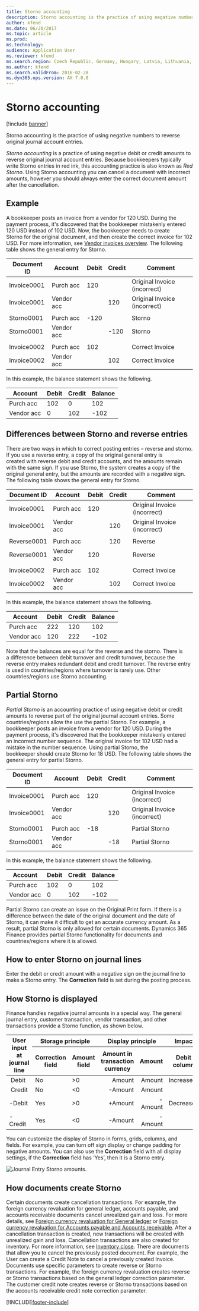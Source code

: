```yaml
---
title: Storno accounting
description: Storno accounting is the practice of using negative numbers to reverse original journal account entries.
author: kfend
ms.date: 06/20/2017
ms.topic: article
ms.prod: 
ms.technology: 
audience: Application User
ms.reviewer: kfend
ms.search.region: Czech Republic, Germany, Hungary, Latvia, Lithuania, Poland, Russia
ms.author: kfend
ms.search.validFrom: 2016-02-28
ms.dyn365.ops.version: AX 7.0.0
---
```


# Storno accounting

[!include [banner](../../includes/banner.md)]

Storno accounting is the practice of using negative numbers to reverse original journal account entries.

*Storno accounting* is a practice of using negative debit or credit amounts to reverse original journal account entries. Because bookkeepers typically write Storno entries in red ink, this accounting practice is also known as *Red Storno*. Using Storno accounting you can cancel a document with incorrect amounts, however you should always enter the correct document amount after the cancellation.

## Example
A bookkeeper posts an invoice from a vendor for 120 USD. During the payment process, it's discovered that the bookkeeper mistakenly entered 120 USD instead of 102 USD. Now, the bookkeeper needs to create Storno for the original document, and then create the correct invoice for 102 USD. For more information, see [Vendor invoices overview](../../accounts-payable/vendor-invoices-overview.md). The following table shows the general entry for Storno.

| **Document ID** | **Account** | **Debit** | **Credit** | **Comment**                  |
|-----------------|-------------|-----------|------------|------------------------------|
| Invoice0001     | Purch acc   | 120       |            | Original Invoice (incorrect) |
| Invoice0001     | Vendor acc  |           | 120        | Original Invoice (incorrect) |
|                 |             |           |            |                              |
| Storno0001      | Purch acc   | -120     |            | Storno                       |
| Storno0001      | Vendor acc  |           | -120      | Storno                       |
|                 |             |           |            |                              |
| Invoice0002     | Purch acc   | 102       |            | Correct Invoice              |
| Invoice0002     | Vendor acc  |           | 102        | Correct Invoice              |

In this example, the balance statement shows the following.

| Account    | Debit | Credit | Balance |
|------------|-------|--------|---------|
| Purch acc  | 102   | 0      | 102     |
| Vendor acc | 0     | 102    | -102    |

## Differences between Storno and reverse entries
There are two ways in which to correct posting entries – reverse and storno. If you use a reverse entry, a copy of the original general entry is created with reverse debit and credit accounts, and the amounts remain with the same sign. If you use Storno, the system creates a copy of the original general entry, but the amounts are recorded with a negative sign. The following table shows the general entry for Storno.

| **Document ID** | **Account** | **Debit** | **Credit** | **Comment**                  |
|-----------------|-------------|-----------|------------|------------------------------|
| Invoice0001     | Purch acc   | 120       |            | Original Invoice (incorrect) |
| Invoice0001     | Vendor acc  |           | 120        | Original Invoice (incorrect) |
|                 |             |           |            |                              |
| Reverse0001     | Purch acc   |           | 120        | Reverse                      |
| Reverse0001     | Vendor acc  | 120       |            | Reverse                      |
|                 |             |           |            |                              |
| Invoice0002     | Purch acc   | 102       |            | Correct Invoice              |
| Invoice0002     | Vendor acc  |           | 102        | Correct Invoice              |

In this example, the balance statement shows the following.

| Account    | Debit | Credit | Balance |
|------------|-------|--------|---------|
| Purch acc  | 222   | 120    | 102     |
| Vendor acc | 120   | 222    | -102    |

Note that the balances are equal for the reverse and the storno. There is a difference between debit turnover and credit turnover, because the reverse entry makes redundant debit and credit turnover. The reverse entry is used in countries/regions where turnover is rarely use. Other countries/regions use Storno accounting.

## Partial Storno
*Partial Storno* is an accounting practice of using negative debit or credit amounts to reverse part of the original journal account entries. Some countries/regions allow the use the partial Storno. For example, a bookkeeper posts an invoice from a vendor for 120 USD. During the payment process, it's discovered that the bookkeeper mistakenly entered an incorrect number sequence. The original invoice for 102 USD had a mistake in the number sequence. Using partial Storno, the bookkeeper should create Storno for 18 USD. The following table shows the general entry for partial Storno.

| **Document ID** | **Account** | **Debit** | **Credit** | **Comment**                  |
|-----------------|-------------|-----------|------------|------------------------------|
| Invoice0001     | Purch acc   | 120       |            | Original Invoice (incorrect) |
| Invoice0001     | Vendor acc  |           | 120        | Original Invoice (incorrect) |
|                 |             |           |            |                              |
| Storno0001      | Purch acc   | \-18      |            | Partial Storno               |
| Storno0001      | Vendor acc  |           | \-18       | Partial Storno               |

In this example, the balance statement shows the following.

| Account    | Debit | Credit | Balance |
|------------|-------|--------|---------|
| Purch acc  | 102   | 0      | 102     |
| Vendor acc | 0     | 102    | -102    |

Partial Storno can create an issue on the Original Print form. If there is a difference between the date of the original document and the date of Storno, it can make it difficult to get an accurate currency amount. As a result, partial Storno is only allowed for certain documents. Dynamics 365 Finance provides partial Storno functionality for documents and countries/regions where it is allowed.

## How to enter Storno on journal lines
Enter the debit or credit amount with a negative sign on the journal line to make a Storno entry. The **Correction** field is set during the posting process. 

## How Storno is displayed
Finance handles negative journal amounts in a special way. The general journal entry, customer transaction, vendor transaction, and other transactions provide a Storno function, as shown below.

<table>
<thead>
<tr class="row-1">
<th class="column-1" rowspan="2">User input at journal line</th>
<th class="column-2" colspan="2">Storage principle</th>
<th class="column-4" colspan="2">Display principle</th>
<th class="column-6" colspan="3">Impact to the Statement report</th>
</tr>
<tr class="row-1">
<th class="column-2">Correction field</th>
<th class="column-3">Amount field</th>
<th class="column-4">Amount in transaction currency</th>
<th class="column-5">Amount</th>
<th class="column-6">Debit column</th>
<th class="column-7">Credit column</th>
<th class="column-8">Balance column</th>
</tr>
</thead>
<tbody>
<tr class="row-2">
<td class="column-1"> Debit</td>
<td class="column-2">No</td>
<td class="column-3">&gt;0</td>
<td class="column-4" align="right">Amount</td>
<td class="column-5" align="right">Amount</td>
<td class="column-6">Increases</td>
<td class="column-7"></td>
<td class="column-8">Increases</td>
</tr>
<tr class="row-3">
<td class="column-1"> Credit</td>
<td class="column-2">No</td>
<td class="column-3">&lt;0</td>
<td class="column-4" align="right">-Amount</td>
<td class="column-5" align="right">Amount</td>
<td class="column-6"></td>
<td class="column-7">Increases</td>
<td class="column-8">Decreases</td>
</tr>
<tr class="row-4">
<td class="column-1">-Debit</td>
<td class="column-2">Yes</td>
<td class="column-3">&gt;0</td>
<td class="column-4" align="right">+Amount</td>
<td class="column-5" align="right">-Amount</td>
<td class="column-6">Decreases</td>
<td class="column-7"></td>
<td class="column-8">Increases</td>
</tr>
<tr class="row-5">
<td class="column-1">-Credit</td>
<td class="column-2">Yes</td>
<td class="column-3">&lt;0</td>
<td class="column-4" align="right">-Amount</td>
<td class="column-5" align="right">-Amount</td>
<td class="column-6"></td>
<td class="column-7">Decreases</td>
<td class="column-8">Decreases</td>
</tr>
</tbody>
</table>

You can customize the display of Storno in forms, grids, columns, and fields. For example, you can turn off sign display or change padding for negative amounts. You can also use the **Correction** field with all display settings, if the **Correction** field has ‘Yes’, then it is a Storno entry.

![Journal Entry Storno amounts.](../media/journal-storno.png)

## How documents create Storno
Certain documents create cancellation transactions. For example, the foreign currency revaluation for general ledger, accounts payable, and accounts receivable documents cancel unrealized gain and loss. For more details, see [Foreign currency revaluation for General ledger](../../general-ledger/foreign-currency-revaluation-general-ledger.md) or [Foreign currency revaluation for Accounts payable and Accounts receivable](../../cash-bank-management/foreign-currency-revaluation-accounts-payable-accounts-receivable.md). After a cancellation transaction is created, new transactions will be created with unrealized gain and loss. Cancellation transactions are also created for inventory. For more information, see [Inventory close](../../../supply-chain/cost-management/inventory-close.md). 
There are documents that allow you to cancel the previously posted document. For example, the User can create a Credit Note to cancel a previously created Invoice. Documents use specific parameters to create reverse or Storno transactions. For example, the foreign currency revaluation creates reverse or Storno transactions based on the general ledger correction parameter. The customer credit note creates reverse or Storno transactions based on the accounts receivable credit note correction parameter.



[!INCLUDE[footer-include](../../../includes/footer-banner.md)]
